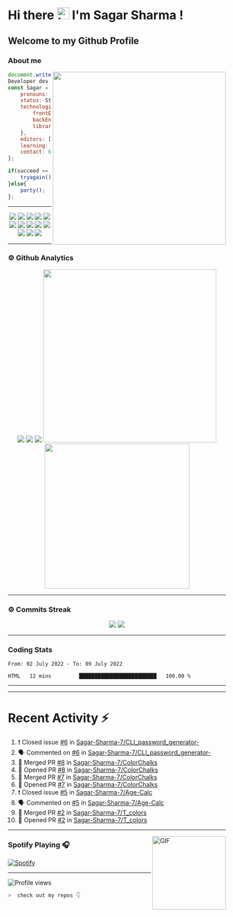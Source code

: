 # Hi there <img src="https://user-images.githubusercontent.com/1303154/88677602-1635ba80-d120-11ea-84d8-d263ba5fc3c0.gif" width="28px" alt="hi"> I'm Sagar Sharma !
## Welcome to my Github Profile 

### About me 

<img align='right' src="https://media.giphy.com/media/l0HlTy9x8FZo0XO1i/giphy.gif" width="400">

```js
document.write("Hello World");
Developer dev = new Developer(Sagar Sharma);
const Sagar = {
    pronouns: "he" | "his",
    status: Student,
    technologies: {
        frontEnd: [HTML, CSS, SASS, Javascript],
        backEnd: [Node.js, Express.js, Mongoose.js, MongoDB, Python],
        libraries: [Bootstrap, JQuery]
    },
    editors: [VS Code, Vim, PyCharm, Nano],
    learning: [Kali Linux],
    contact: 6969sagarsharma@gmail.com
};

if(succeed == false){
    tryagain();
}else{
    party();
};
```
---
<p align="center">
<img src="https://img.shields.io/badge/HTML5-E34F26?style=for-the-badge&logo=html5&logoColor=white" />
<img src="https://img.shields.io/badge/CSS3-1572B6?style=for-the-badge&logo=css3&logoColor=white" />
<img src="https://img.shields.io/badge/Javascript-323330?style=for-the-badge&logo=javascript&logoColor=F7DF1E" />
<img src="https://img.shields.io/badge/Node.js-43853D?style=for-the-badge&logo=node.js&logoColor=white" />
<img src="https://img.shields.io/badge/Express.js-404D59?style=for-the-badge" />
<img src="https://img.shields.io/badge/jQuery-0769AD?style=for-the-badge&logo=jquery&logoColor=white" />
<img src="https://img.shields.io/badge/Bootstrap-563D7C?style=for-the-badge&logo=bootstrap&logoColor=white">
<img src="https://img.shields.io/badge/MongoDB-4EA94B?style=for-the-badge&logo=mongodb&logoColor=white">
<img src="https://img.shields.io/badge/Python-FFD43B?style=for-the-badge&logo=python&logoColor=darkgreen">
<img src="https://img.shields.io/badge/Git-F05032?style=for-the-badge&logo=git&logoColor=white">
<img src="https://img.shields.io/badge/Sass-CC6699?style=for-the-badge&logo=sass&logoColor=white">
<img src="https://img.shields.io/badge/npm-CB3837?style=for-the-badge&logo=npm&logoColor=white">
<img src="https://img.shields.io/badge/Markdown-000000?style=for-the-badge&logo=markdown&logoColor=white">
</p>

---

### ⚙ Github Analytics

<p align="center">
<img src="https://github-profile-summary-cards.vercel.app/api/cards/repos-per-language?username=sagar-sharma-7&theme=nord_dark">
<img src="https://github-profile-summary-cards.vercel.app/api/cards/most-commit-language?username=sagar-sharma-7&theme=nord_dark" >
<img src="https://github-profile-trophy.vercel.app/?username=sagar-sharma-7&theme=darkhub">
<img src="https://github-readme-stats.vercel.app/api?username=sagar-sharma-7&theme=blue-green" width="400">
<img src="https://github-readme-stats.vercel.app/api/top-langs/?username=sagar-sharma-7&theme=chartreuse-dark&layout=compact" width="335">
</p>

---
### ⚙ Commits Streak 

<p align="center">
<img src="https://github-readme-streak-stats.herokuapp.com/?user=sagar-sharma-7&theme=radical">
<img src="https://activity-graph.herokuapp.com/graph?username=Sagar-Sharma-7&bg_color=000000&color=4fff67&line=4fff67&point=ffffff&area=true&hide_border=true">
</p>


___

### Coding Stats
<!--START_SECTION:waka-->

```text
From: 02 July 2022 - To: 09 July 2022

HTML   12 mins         █████████████████████████   100.00 %
```

<!--END_SECTION:waka-->
____
____

# Recent Activity :zap:
<!--START_SECTION:activity-->
1. ❗️ Closed issue [#6](https://github.com/Sagar-Sharma-7/CLI_password_generator-/issues/6) in [Sagar-Sharma-7/CLI_password_generator-](https://github.com/Sagar-Sharma-7/CLI_password_generator-)
2. 🗣 Commented on [#6](https://github.com/Sagar-Sharma-7/CLI_password_generator-/issues/6) in [Sagar-Sharma-7/CLI_password_generator-](https://github.com/Sagar-Sharma-7/CLI_password_generator-)
3. 🎉 Merged PR [#8](https://github.com/Sagar-Sharma-7/ColorChalks/pull/8) in [Sagar-Sharma-7/ColorChalks](https://github.com/Sagar-Sharma-7/ColorChalks)
4. 💪 Opened PR [#8](https://github.com/Sagar-Sharma-7/ColorChalks/pull/8) in [Sagar-Sharma-7/ColorChalks](https://github.com/Sagar-Sharma-7/ColorChalks)
5. 🎉 Merged PR [#7](https://github.com/Sagar-Sharma-7/ColorChalks/pull/7) in [Sagar-Sharma-7/ColorChalks](https://github.com/Sagar-Sharma-7/ColorChalks)
6. 💪 Opened PR [#7](https://github.com/Sagar-Sharma-7/ColorChalks/pull/7) in [Sagar-Sharma-7/ColorChalks](https://github.com/Sagar-Sharma-7/ColorChalks)
7. ❗️ Closed issue [#5](https://github.com/Sagar-Sharma-7/Age-Calc/issues/5) in [Sagar-Sharma-7/Age-Calc](https://github.com/Sagar-Sharma-7/Age-Calc)
8. 🗣 Commented on [#5](https://github.com/Sagar-Sharma-7/Age-Calc/issues/5) in [Sagar-Sharma-7/Age-Calc](https://github.com/Sagar-Sharma-7/Age-Calc)
9. 🎉 Merged PR [#2](https://github.com/Sagar-Sharma-7/T_colors/pull/2) in [Sagar-Sharma-7/T_colors](https://github.com/Sagar-Sharma-7/T_colors)
10. 💪 Opened PR [#2](https://github.com/Sagar-Sharma-7/T_colors/pull/2) in [Sagar-Sharma-7/T_colors](https://github.com/Sagar-Sharma-7/T_colors)
<!--END_SECTION:activity-->

___

<img align="right" alt="GIF" height="170px" src="https://media.giphy.com/media/J5B1Y8QZnzXXbLQIBu/giphy.gif" />

### Spotify Playing 🎧
[![Spotify](https://novatorem-kyzbk7wxl-bardiesel.vercel.app/api/spotify)](https://open.spotify.com/user/31xncutsjftde6tov3a45cja7t3q?si=2eb0165bdaa14cd2)


----

![Profile views](https://profile-counter.glitch.me/Sagar-Sharma-7/count.svg)


```zsh
>  check out my repos 👇
```
